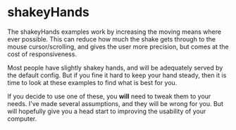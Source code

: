 # shakeyHands

The shakeyHands examples work by increasing the moving means where ever possible. This can reduce how much the shake gets through to the mouse cursor/scrolling, and gives the user more precision, but comes at the cost of responsiveness.

Most people have slightly shakey hands, and will be adequately served by the default config. But if you fine it hard to keep your hand steady, then it is time to look at these examples to find what is best for you.

If you decide to use one of these, you **will** need to tweak them to your needs. I've made several assumptions, and they will be wrong for you. But will hopefully give you a head start to improving the usability of your computer.
